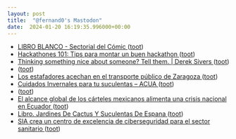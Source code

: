 ```yaml
---
layout: post
title:  "@fernand0's Mastodon"
date:  2024-01-20 16:19:35.996000+00:00
---
```

*  [LIBRO BLANCO - Sectorial del Cómic ](https://sectorialcomic.com/libro-blanco) ([toot](https://mastodon.social/@fernand0/111789183860316768))
*  [Hackathones 101: Tips para montar un buen hackathon ](https://www.asanzdiego.com/2019/06/hackathones-101-tips-para-montar-un-buen-hackathon.htm) ([toot](https://mastodon.social/@fernand0/111789071592720173))
*  [Thinking something nice about someone? Tell them. \| Derek Sivers ](https://sive.rs/nic) ([toot](https://mastodon.social/@fernand0/111788990651862952))
*  [ ](https://archive.us20.list-manage.com/track/click?u=38bd6154386f64fcd92204a25) ([toot](https://mastodon.social/@fernand0/111788806540173687))
*  [Los estafadores acechan en el transporte público de Zaragoza ](https://www.elperiodicodearagon.com/zaragoza/2024/01/19/estafadores-acechan-transporte-publico-zaragoza-97084204.htm) ([toot](https://mastodon.social/@fernand0/111788717742849619))
*  [Cuidados Invernales para  tu suculentas – ACUA ](https://asociacionacua.org/cuidados-invernales-para-tu-suculenta) ([toot](https://mastodon.social/@fernand0/111788588094408737))
*  [ ](https://www.unizar.es/actualidad/vernoticia_ng.php?id=80623) ([toot](https://mastodon.social/@fernand0/111788499050548441))
*  [El alcance global de los cárteles mexicanos alimenta una crisis nacional en Ecuador ](https://www.latimes.com/espanol/internacional/articulo/2024-01-13/el-alcance-global-de-los-carteles-mexicanos-alimenta-una-crisis-nacional-en-ecuado) ([toot](https://mastodon.social/@fernand0/111788362015802374))
*  [Libro. Jardines De Cactus Y Suculentas De Espana ](https://fotografiasenmovimiento.wordpress.com/2024/01/20/libro-jardines-de-cactus-y-suculentas-de-espana) ([toot](https://mastodon.social/@fernand0/111788273107145006))
*  [SIA crea un centro de excelencia de ciberseguridad para el sector sanitario ](https://www.laecuaciondigital.com/empresas/sia-crea-un-centro-de-excelencia-de-ciberseguridad-para-el-sector-sanitario) ([toot](https://mastodon.social/@fernand0/111788200857599992))
